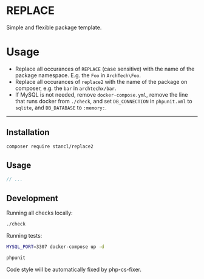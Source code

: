 # REPLACE

Simple and flexible package template.

# Usage

- Replace all occurances of `REPLACE` (case sensitive) with the name of the package namespace. E.g. the `Foo` in `ArchTech\Foo`.
- Replace all occurances of `replace2` with the name of the package on composer, e.g. the `bar` in `archtechx/bar`.
- If MySQL is not needed, remove `docker-compose.yml`, remove the line that runs docker from `./check`, and set `DB_CONNECTION` in `phpunit.xml` to `sqlite`, and `DB_DATABASE` to `:memory:`.

---

## Installation

```sh
composer require stancl/replace2
```

## Usage

```php
// ...
```

## Development

Running all checks locally:

```sh
./check
```

Running tests:

```sh
MYSQL_PORT=3307 docker-compose up -d

phpunit
```

Code style will be automatically fixed by php-cs-fixer.
